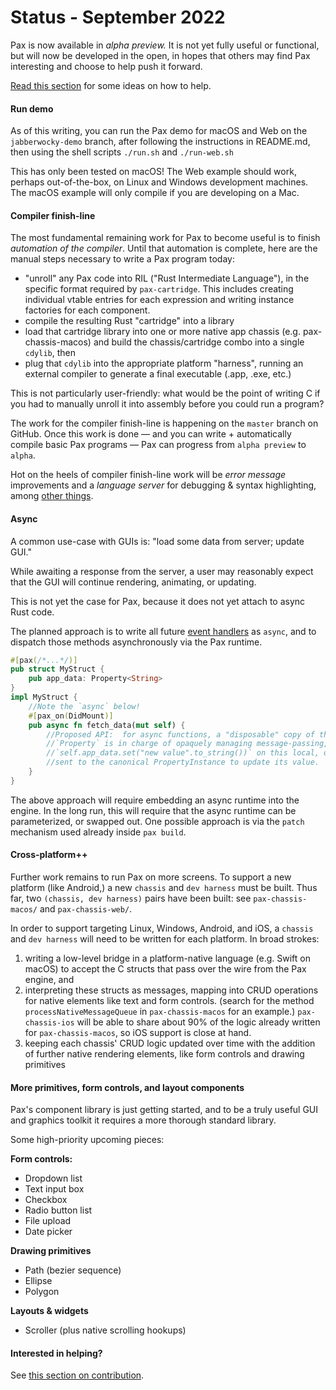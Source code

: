 # Status - September 2022

Pax is now available in _alpha preview._  It is not yet fully useful or functional, but will now be developed in the open, in hopes that others may find Pax interesting and choose to help push it forward.  

[Read this section](./intro-authors-and-contributors.md#how-to-contribute-to-pax) for some ideas on how to help.

#### Run demo
As of this writing, you can run the Pax demo for macOS and Web on the `jabberwocky-demo` branch, after following the instructions in README.md, then using the shell scripts `./run.sh` and `./run-web.sh`

<!-- TODO: embed demo video -->

This has only been tested on macOS!  The Web example should work, perhaps out-of-the-box, on Linux and Windows development machines.  The macOS example will only compile if you are developing on a Mac.

#### Compiler finish-line
The most fundamental remaining work for Pax to become useful is to finish _automation of the compiler_.  Until that automation is complete, here are the manual steps necessary to write a Pax program today:
 - "unroll" any Pax code into RIL ("Rust Intermediate Language"), in the specific format required by `pax-cartridge`.  This includes creating individual vtable entries for each expression and writing instance factories for each component.
 - compile the resulting Rust "cartridge" into a library
 - load that cartridge library into one or more native app chassis (e.g. pax-chassis-macos) and build the chassis/cartridge combo into a single `cdylib`, then
 - plug that `cdylib` into the appropriate platform "harness", running an external compiler to generate a final executable (.app, .exe, etc.)
 
This is not particularly user-friendly: what would be the point of writing C if you had to manually unroll it into assembly before you could run a program?

The work for the compiler finish-line is happening on the `master` branch on GitHub.  Once this work is done — and you can write + automatically compile basic Pax programs — Pax can progress from `alpha preview` to `alpha`.

Hot on the heels of compiler finish-line work will be _error message_ improvements and a _language server_ for debugging & syntax highlighting, among [other things](https://www.github.com/pax-lang/pax/blob/master/TODO.md).

#### Async
A common use-case with GUIs is: "load some data from server; update GUI."

While awaiting a response from the server, a user may reasonably expect that the GUI will continue rendering, animating, or updating.

This is not yet the case for Pax, because it does not yet attach to async Rust code.

The planned approach is to write all future [event handlers](./start-key-concepts-event-handlers.md) as `async`, and to dispatch those methods asynchronously via the Pax runtime.

```rust
#[pax(/*...*/)]
pub struct MyStruct {
    pub app_data: Property<String>
}
impl MyStruct {
    //Note the `async` below!
    #[pax_on(DidMount)]
    pub async fn fetch_data(mut self) {
        //Proposed API:  for async functions, a "disposable" copy of the struct is passed by move from the Pax runtime. `my_crate::MyStruct::fetch_data(disposable_copy)`
        //`Property` is in charge of opaquely managing message-passing, such that by calling
        //`self.app_data.set("new value".to_string())` on this local, disposable `self`, a message is
        //sent to the canonical PropertyInstance to update its value.
    }
}
```

The above approach will require embedding an async runtime into the engine. In the long run, this will require that the async runtime can be parameterized, or swapped out.  One possible approach is via the `patch` mechanism used already inside `pax build`.

#### Cross-platform++
Further work remains to run Pax on more screens.  To support a new platform (like Android,) a new `chassis` and `dev harness` must be built.  Thus far, two `(chassis, dev harness)` pairs have been built:  see `pax-chassis-macos/` and `pax-chassis-web/`.

In order to support targeting Linux, Windows, Android, and iOS, a `chassis` and `dev harness` will need to be written for each platform.  In broad strokes:
 1. writing a low-level bridge in a platform-native language (e.g. Swift on macOS) to accept the C structs that pass over the wire from the Pax engine, and
 2. interpreting these structs as messages, mapping into CRUD operations for native elements like text and form controls. (search for the method `processNativeMessageQueue` in `pax-chassis-macos` for an example.)  `pax-chassis-ios` will be able to share about 90% of the logic already written for `pax-chassis-macos`, so iOS support is close at hand.
 3. keeping each chassis' CRUD logic updated over time with the addition of further native rendering elements, like form controls and drawing primitives

#### More primitives, form controls, and layout components
Pax's component library is just getting started, and to be a truly useful GUI and graphics toolkit it requires a more thorough standard library.

Some high-priority upcoming pieces:

**Form controls:**
 - Dropdown list
 - Text input box
 - Checkbox
 - Radio button list
 - File upload
 - Date picker
 
**Drawing primitives**
 - Path (bezier sequence)
 - Ellipse
 - Polygon

**Layouts & widgets**
 - Scroller (plus native scrolling hookups)

#### Interested in helping?

See [this section on contribution](./intro-authors-and-contributors.md#how-to-contribute-to-pax).


